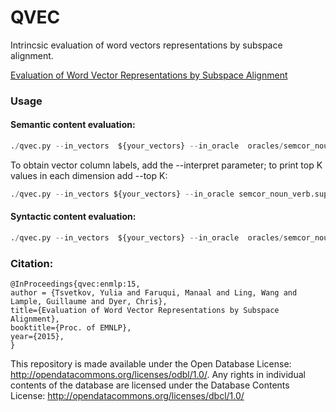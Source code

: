 QVEC
========

Intrincsic evaluation of word vectors representations by subspace alignment.

<a href="http://www.cs.cmu.edu/~ytsvetko/papers/qvec.pdf">Evaluation of Word Vector Representations by Subspace Alignment</a>
  </li> 

### Usage
#### Semantic content evaluation: 

```py
./qvec.py --in_vectors  ${your_vectors} --in_oracle  oracles/semcor_noun_verb.supersenses    
```
To obtain vector column labels, add the --interpret parameter; to print top K values in each dimension add --top K: 

```py
./qvec.py --in_vectors ${your_vectors} --in_oracle semcor_noun_verb.supersenses --interpret --top 10
```


#### Syntactic content evaluation: 

```py
./qvec.py --in_vectors  ${your_vectors} --in_oracle  oracles/semcor_noun_verb.supersenses    
```




### Citation:
    @InProceedings{qvec:enmlp:15,
    author = {Tsvetkov, Yulia and Faruqui, Manaal and Ling, Wang and Lample, Guillaume and Dyer, Chris},
    title={Evaluation of Word Vector Representations by Subspace Alignment},
    booktitle={Proc. of EMNLP},
    year={2015},
    }

This repository is made available under the Open Database License: http://opendatacommons.org/licenses/odbl/1.0/. Any rights in individual contents of the database are licensed under the Database Contents License: http://opendatacommons.org/licenses/dbcl/1.0/

